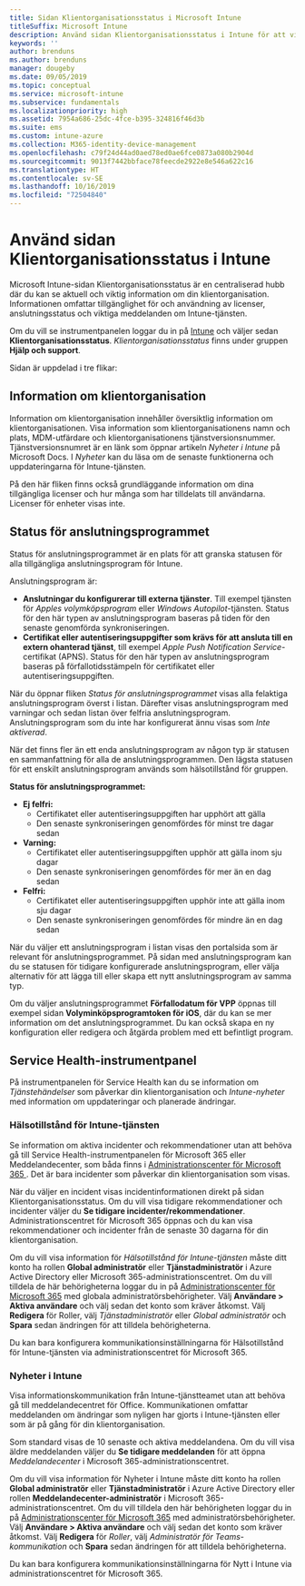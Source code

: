 ```yaml
---
title: Sidan Klientorganisationsstatus i Microsoft Intune
titleSuffix: Microsoft Intune
description: Använd sidan Klientorganisationsstatus i Intune för att visa viktig klientorganisationsinformation utan att lämna Intune-portalen
keywords: ''
author: brenduns
ms.author: brenduns
manager: dougeby
ms.date: 09/05/2019
ms.topic: conceptual
ms.service: microsoft-intune
ms.subservice: fundamentals
ms.localizationpriority: high
ms.assetid: 7954a686-25dc-4fce-b395-324816f46d3b
ms.suite: ems
ms.custom: intune-azure
ms.collection: M365-identity-device-management
ms.openlocfilehash: c79f24d44ad0aed78ed0ae6fce0873a080b2904d
ms.sourcegitcommit: 9013f7442bbface78feecde2922e8e546a622c16
ms.translationtype: HT
ms.contentlocale: sv-SE
ms.lasthandoff: 10/16/2019
ms.locfileid: "72504840"
---
```

# <a name="use-the-intune-tenant-status-page"></a>Använd sidan Klientorganisationsstatus i Intune
Microsoft Intune-sidan Klientorganisationsstatus är en centraliserad hubb där du kan se aktuell och viktig information om din klientorganisation. Informationen omfattar tillgänglighet för och användning av licenser, anslutningsstatus och viktiga meddelanden om Intune-tjänsten.  

Om du vill se instrumentpanelen loggar du in på [Intune](https://go.microsoft.com/fwlink/?linkid=2090973) och väljer sedan **Klientorganisationsstatus**.  *Klientorganisationsstatus* finns under gruppen **Hjälp och support**.  

Sidan är uppdelad i tre flikar:

## <a name="tenant-details"></a>Information om klientorganisation
Information om klientorganisation innehåller översiktlig information om klientorganisationen. Visa information som klientorganisationens namn och plats, MDM-utfärdare och klientorganisationens tjänstversionsnummer. Tjänstversionsnumret är en länk som öppnar artikeln *Nyheter i Intune* på Microsoft Docs. I *Nyheter* kan du läsa om de senaste funktionerna och uppdateringarna för Intune-tjänsten.  

På den här fliken finns också grundläggande information om dina tillgängliga licenser och hur många som har tilldelats till användarna. Licenser för enheter visas inte.

## <a name="connector-status"></a>Status för anslutningsprogrammet
Status för anslutningsprogrammet är en plats för att granska statusen för alla tillgängliga anslutningsprogram för Intune.  

Anslutningsprogram är:
- **Anslutningar du konfigurerar till externa tjänster**. Till exempel tjänsten för *Apples volymköpsprogram* eller *Windows Autopilot*-tjänsten.  Status för den här typen av anslutningsprogram baseras på tiden för den senaste genomförda synkroniseringen.
- **Certifikat eller autentiseringsuppgifter som krävs för att ansluta till en extern ohanterad tjänst**, till exempel *Apple Push Notification Service*-certifikat (APNS). Status för den här typen av anslutningsprogram baseras på förfallotidsstämpeln för certifikatet eller autentiseringsuppgiften.  

När du öppnar fliken *Status för anslutningsprogrammet* visas alla felaktiga anslutningsprogram överst i listan. Därefter visas anslutningsprogram med varningar och sedan listan över felfria anslutningsprogram. Anslutningsprogram som du inte har konfigurerat ännu visas som *Inte aktiverad*.

När det finns fler än ett enda anslutningsprogram av någon typ är statusen en sammanfattning för alla de anslutningsprogrammen. Den lägsta statusen för ett enskilt anslutningsprogram används som hälsotillstånd för gruppen.  

**Status för anslutningsprogrammet:**
- **Ej felfri:**
  - Certifikatet eller autentiseringsuppgiften har upphört att gälla
  - Den senaste synkroniseringen genomfördes för minst tre dagar sedan
- **Varning:**
  - Certifikatet eller autentiseringsuppgiften upphör att gälla inom sju dagar
  - Den senaste synkroniseringen genomfördes för mer än en dag sedan
- **Felfri:**
  - Certifikatet eller autentiseringsuppgiften upphör inte att gälla inom sju dagar
  - Den senaste synkroniseringen genomfördes för mindre än en dag sedan  

När du väljer ett anslutningsprogram i listan visas den portalsida som är relevant för anslutningsprogrammet. På sidan med anslutningsprogram kan du se statusen för tidigare konfigurerade anslutningsprogram, eller välja alternativ för att lägga till eller skapa ett nytt anslutningsprogram av samma typ.

Om du väljer anslutningsprogrammet **Förfallodatum för VPP** öppnas till exempel sidan **Volyminköpsprogramtoken för iOS**, där du kan se mer information om det anslutningsprogrammet. Du kan också skapa en ny konfiguration eller redigera och åtgärda problem med ett befintligt program.

## <a name="service-health-dashboard"></a>Service Health-instrumentpanel  
På instrumentpanelen för Service Health kan du se information om *Tjänstehändelser* som påverkar din klientorganisation och *Intune-nyheter* med information om uppdateringar och planerade ändringar.

### <a name="intune-service-health"></a>Hälsotillstånd för Intune-tjänsten
Se information om aktiva incidenter och rekommendationer utan att behöva gå till Service Health-instrumentpanelen för Microsoft 365 eller Meddelandecenter, som båda finns i [Administrationscenter för Microsoft 365 ](https://admin.microsoft.com). Det är bara incidenter som påverkar din klientorganisation som visas.  

När du väljer en incident visas incidentinformationen direkt på sidan Klientorganisationsstatus. Om du vill visa tidigare rekommendationer och incidenter väljer du **Se tidigare incidenter/rekommendationer**. Administrationscentret för Microsoft 365 öppnas och du kan visa rekommendationer och incidenter från de senaste 30 dagarna för din klientorganisation.  

Om du vill visa information för *Hälsotillstånd för Intune-tjänsten* måste ditt konto ha rollen **Global administratör** eller **Tjänstadministratör** i Azure Active Directory eller Microsoft 365-administrationscentret. Om du vill tilldela de här behörigheterna loggar du in på [	Administrationscenter för Microsoft 365](https://admin.microsoft.com) med globala administratörsbehörigheter. Välj **Användare > Aktiva användare** och välj sedan det konto som kräver åtkomst. Välj **Redigera** för Roller, välj *Tjänstadministratör* eller *Global administratör* och **Spara** sedan ändringen för att tilldela behörigheterna.  

Du kan bara konfigurera kommunikationsinställningarna för Hälsotillstånd för Intune-tjänsten via administrationscentret för Microsoft 365.

### <a name="intune-news"></a>Nyheter i Intune  
Visa informationskommunikation från Intune-tjänstteamet utan att behöva gå till meddelandecentret för Office. Kommunikationen omfattar meddelanden om ändringar som nyligen har gjorts i Intune-tjänsten eller som är på gång för din klientorganisation.  

Som standard visas de 10 senaste och aktiva meddelandena. Om du vill visa äldre meddelanden väljer du **Se tidigare meddelanden** för att öppna *Meddelandecenter* i Microsoft 365-administrationscentret.  

Om du vill visa information för Nyheter i Intune måste ditt konto ha rollen **Global administratör** eller **Tjänstadministratör** i Azure Active Directory eller rollen **Meddelandecenter-administratör** i Microsoft 365-administrationscentret.  Om du vill tilldela den här behörigheten loggar du in på [	Administrationscenter för Microsoft 365](https://admin.microsoft.com) med administratörsbehörigheter. Välj **Användare > Aktiva användare** och välj sedan det konto som kräver åtkomst. Välj **Redigera** för *Roller*, välj *Administratör för Teams-kommunikation* och **Spara** sedan ändringen för att tilldela behörigheterna.  

Du kan bara konfigurera kommunikationsinställningarna för Nytt i Intune via administrationscentret för Microsoft 365.
